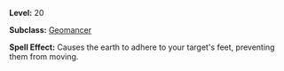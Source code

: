<!-- TITLE: Spell: Root -->
<!-- SUBTITLE:  -->

**Level:** 20

**Subclass:** [Geomancer](geomancer)

**Spell Effect:** Causes the earth to adhere to your target's feet, preventing them from moving.